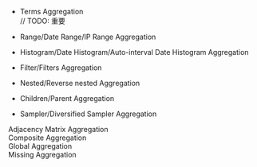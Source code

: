 - Terms Aggregation   
    // TODO: 重要

- Range/Date Range/IP Range  Aggregation   

- Histogram/Date Histogram/Auto-interval Date Histogram  Aggregation

- Filter/Filters Aggregation  

- Nested/Reverse nested Aggregation

- Children/Parent Aggregation  

- Sampler/Diversified Sampler Aggregation 


Adjacency Matrix Aggregation    
Composite Aggregation    
Global Aggregation  
Missing Aggregation    
